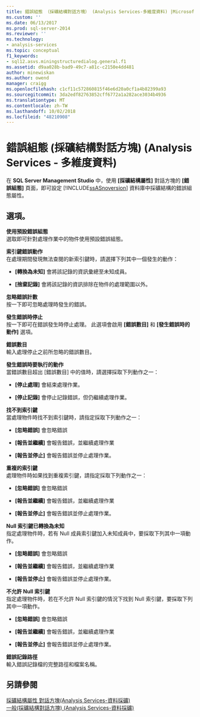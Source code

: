 ```yaml
---
title: 錯誤組態 （採礦結構對話方塊） (Analysis Services-多維度資料) |Microsoft Docs
ms.custom: ''
ms.date: 06/13/2017
ms.prod: sql-server-2014
ms.reviewer: ''
ms.technology:
- analysis-services
ms.topic: conceptual
f1_keywords:
- sql12.asvs.miningstructuredialog.general.f1
ms.assetid: d9aa028b-bad9-49c7-a81c-c2150e4dd481
author: minewiskan
ms.author: owend
manager: craigg
ms.openlocfilehash: c1cf11c572860815f46e6d20a0cf1a4b82399a93
ms.sourcegitcommit: 3da2edf82763852cff6772a1a282ace3034b4936
ms.translationtype: MT
ms.contentlocale: zh-TW
ms.lasthandoff: 10/02/2018
ms.locfileid: "48210908"
---
```

# <a name="error-configuration-mining-structure-dialog-box-analysis-services---multidimensional-data"></a>錯誤組態 (採礦結構對話方塊) (Analysis Services - 多維度資料)
  在 **SQL Server Management Studio** 中，使用 **[採礦結構屬性]** 對話方塊的 **[錯誤組態]** 頁面，即可設定 [!INCLUDE[ssASnoversion](../includes/ssasnoversion-md.md)] 資料庫中採礦結構的錯誤組態屬性。  
  
## <a name="options"></a>選項。  
 **使用預設錯誤組態**  
 選取即可針對處理作業中的物件使用預設錯誤組態。  
  
 **索引鍵錯誤動作**  
 在處理期間發現無法查閱的新索引鍵時，請選擇下列其中一個發生的動作：  
  
-   **[轉換為未知]** 會將該記錄的資訊彙總至未知成員。  
  
-   **[捨棄記錄]** 會將該記錄的資訊排除在物件的處理範圍以外。  
  
 **忽略錯誤計數**  
 按一下即可忽略處理時發生的錯誤。  
  
 **發生錯誤時停止**  
 按一下即可在錯誤發生時停止處理。 此選項會啟用 **[錯誤數目]** 和 **[發生錯誤時的動作]** 選項。  
  
 **錯誤數目**  
 輸入處理停止之前所忽略的錯誤數目。  
  
 **發生錯誤時要執行的動作**  
 當錯誤數目超出 [錯誤數目] 中的值時，請選擇採取下列動作之一：  
  
-   **[停止處理]** 會結束處理作業。  
  
-   **[停止記錄]** 會停止記錄錯誤，但仍繼續處理作業。  
  
 **找不到索引鍵**  
 當處理物件時找不到索引鍵時，請指定採取下列動作之一：  
  
-   **[忽略錯誤]** 會忽略錯誤  
  
-   **[報告並繼續]** 會報告錯誤，並繼續處理作業  
  
-   **[報告並停止]** 會報告錯誤並停止處理作業。  
  
 **重複的索引鍵**  
 處理物件時如果找到重複索引鍵，請指定採取下列動作之一：  
  
-   **[忽略錯誤]** 會忽略錯誤  
  
-   **[報告並繼續]** 會報告錯誤，並繼續處理作業  
  
-   **[報告並停止]** 會報告錯誤並停止處理作業。  
  
 **Null 索引鍵已轉換為未知**  
 指定處理物件時，若有 Null 成員索引鍵加入未知成員中，要採取下列其中一項動作。  
  
-   **[忽略錯誤]** 會忽略錯誤  
  
-   **[報告並繼續]** 會報告錯誤，並繼續處理作業  
  
-   **[報告並停止]** 會報告錯誤並停止處理作業。  
  
 **不允許 Null 索引鍵**  
 指定處理物件時，若在不允許 Null 索引鍵的情況下找到 Null 索引鍵，要採取下列其中一項動作。  
  
-   **[忽略錯誤]** 會忽略錯誤  
  
-   **[報告並繼續]** 會報告錯誤，並繼續處理作業  
  
-   **[報告並停止]** 會報告錯誤並停止處理作業。  
  
 **錯誤記錄路徑**  
 輸入錯誤記錄檔的完整路徑和檔案名稱。  
  
## <a name="see-also"></a>另請參閱  
 [採礦結構屬性 對話方塊&#40;Analysis Services-資料採礦&#41;](mining-structure-properties-dialog-analysis-services-data-mining.md)   
 [一般&#40;採礦結構對話方塊&#41; &#40;Analysis Services-資料採礦&#41;](general-mining-structure-dialog-box-analysis-services-data-mining.md)  
  
  

